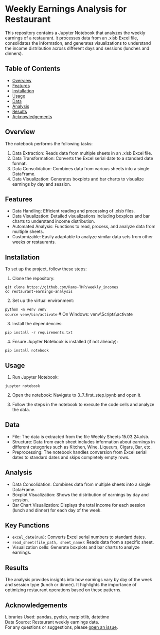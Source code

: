 # Weekly Earnings Analysis for Restaurant

This repository contains a Jupyter Notebook that analyzes the weekly earnings of a restaurant. It processes data from an .xlsb Excel file, consolidates the information, and generates visualizations to understand the income distribution across different days and sessions (lunches and dinners).

## Table of Contents
* [Overview](https://github.com/Rams-TMP/weekly_incomes/tree/main?tab=readme-ov-file#overview)
* [Features](https://github.com/Rams-TMP/weekly_incomes/tree/main?tab=readme-ov-file#features)
* [Installation](https://github.com/Rams-TMP/weekly_incomes/tree/main?tab=readme-ov-file#installation)
* [Usage](https://github.com/Rams-TMP/weekly_incomes/tree/main?tab=readme-ov-file#usage)
* [Data](https://github.com/Rams-TMP/weekly_incomes/tree/main?tab=readme-ov-file#data)
* [Analysis](https://github.com/Rams-TMP/weekly_incomes/tree/main?tab=readme-ov-file#analysis)
* [Results](https://github.com/Rams-TMP/weekly_incomes/tree/main?tab=readme-ov-file#results)
* [Acknowledgements](https://github.com/Rams-TMP/weekly_incomes/tree/main?tab=readme-ov-file#acknowledgements)

## Overview
The notebook performs the following tasks:

1. Data Extraction: Reads data from multiple sheets in an .xlsb Excel file.
2. Data Transformation: Converts the Excel serial date to a standard date format.
3. Data Consolidation: Combines data from various sheets into a single DataFrame.
4. Data Visualization: Generates boxplots and bar charts to visualize earnings by day and session.

## Features
* Data Handling: Efficient reading and processing of .xlsb files.
* Data Visualization: Detailed visualizations including boxplots and bar charts to understand income distribution.
* Automated Analysis: Functions to read, process, and analyze data from multiple sheets.
* Customizable: Easily adaptable to analyze similar data sets from other weeks or restaurants.

## Installation
To set up the project, follow these steps:

1. Clone the repository:


``git clone https://github.com/Rams-TMP/weekly_incomes``\
``cd restaurant-earnings-analysis``


2. Set up the virtual environment:


``python -m venv venv``\
``source venv/bin/activate`` # On Windows: venv\Scripts\activate


3. Install the dependencies:


`pip install -r requirements.txt`


4. Ensure Jupyter Notebook is installed (if not already):


`pip install notebook`


## Usage


1. Run Jupyter Notebook:


``jupyter notebook``

2. Open the notebook: Navigate to 3_7_first_step.ipynb and open it.

3. Follow the steps in the notebook to execute the code cells and analyze the data.

## Data
* File: The data is extracted from the file Weekly Sheets 15.03.24.xlsb.
* Structure: Data from each sheet includes information about earnings in different categories such as Kitchen, Wine, Liqueurs, Cigars, Bar, etc.
* Preprocessing: The notebook handles conversion from Excel serial dates to standard dates and skips completely empty rows.

## Analysis
* Data Consolidation: Combines data from multiple sheets into a single DataFrame.
* Boxplot Visualization: Shows the distribution of earnings by day and session.
* Bar Chart Visualization: Displays the total income for each session (lunch and dinner) for each day of the week.

## Key Functions
* `excel_date(num)`: Converts Excel serial numbers to standard dates.
* `read_sheet(file_path, sheet_name)`: Reads data from a specific sheet.
* Visualization cells: Generate boxplots and bar charts to analyze earnings.

## Results
The analysis provides insights into how earnings vary by day of the week and session type (lunch or dinner). It highlights the importance of optimizing restaurant operations based on these patterns.

## Acknowledgements
Libraries Used: pandas, pyxlsb, matplotlib, datetime\
Data Source: Restaurant weekly earnings data.\
For any questions or suggestions, please [open an issue]().
